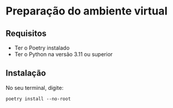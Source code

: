 # Preparação do ambiente virtual

## Requisitos

- Ter o Poetry instalado
- Ter o Python na versão 3.11 ou superior

## Instalação

No seu terminal, digite:

`poetry install --no-root`